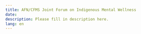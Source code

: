 ```yaml
---
title: AFN/CFMS Joint Forum on Indigenous Mental Wellness
date:
description: Please fill in description here.
lang: en
---
```

